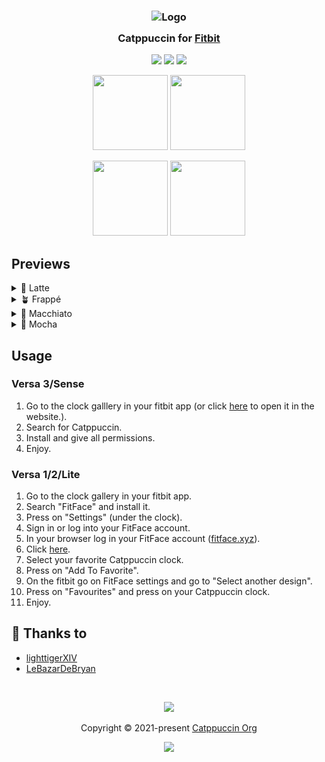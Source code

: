 <h3 align="center">
	<img src="https://raw.githubusercontent.com/catppuccin/catppuccin/main/assets/logos/exports/1544x1544_circle.png" width="100" alt="Logo" /><br/>
	<img src="https://raw.githubusercontent.com/catppuccin/catppuccin/main/assets/misc/transparent.png" height="30" width="0px" />
	Catppuccin for <a href="https://fitbit.com/">Fitbit</a>
	<img src="https://raw.githubusercontent.com/catppuccin/catppuccin/main/assets/misc/transparent.png" height="30" width="0px" />
</h3>

<p align="center">
	<a href="https://github.com/catppuccin/fitbit/stargazers"><img src="https://img.shields.io/github/stars/catppuccin/template?colorA=363a4f&colorB=b7bdf8&style=for-the-badge"></a>
	<a href="https://github.com/catppuccin/fitbit/issues"><img src="https://img.shields.io/github/issues/catppuccin/template?colorA=363a4f&colorB=f5a97f&style=for-the-badge"></a>
	<a href="https://github.com/catppuccin/fitbit/contributors"><img src="https://img.shields.io/github/contributors/catppuccin/template?colorA=363a4f&colorB=a6da95&style=for-the-badge"></a>
</p>

<div align="center">
	<img height="120" width="120" src="assets/latte.png" /> <img height="120" width="120" src="assets/frappe.png" />
  
  <img height="120" width="120" src="assets/macchiato.png" /> <img height="120" width="120" src="assets/mocha.png" />
</div>

## Previews

<details>
<summary>🌻 Latte</summary>
<img height="200" width="200" src="assets/latte.webp" />
</details>
<details>
<summary>🪴 Frappé</summary>
<img height="200" width="200" src="assets/frappe.webp" />
</details>
<details>
<summary>🌺 Macchiato</summary>
<img height="200" width="200" src="assets/macchiato.webp" />
</details>
<details>
<summary>🌿 Mocha</summary>
<img height="200" width="200" src="assets/mocha.webp" />
</details>

## Usage
### Versa 3/Sense
1. Go to the clock galllery in your fitbit app (or click [here](https://gallery.fitbit.com/details/845086d5-34d2-4765-b099-34ebd718b1da) to open it in the website.).
2. Search for Catppuccin.
3. Install and give all permissions.
4. Enjoy.

### Versa 1/2/Lite
1. Go to the clock gallery in your fitbit app.
2. Search "FitFace" and install it.
3. Press on "Settings" (under the clock).
4. Sign in or log into your FitFace account.
5. In your browser log in your FitFace account ([fitface.xyz](https://fitface.xyz/)).
6. Click [here](https://fitface.xyz/gallery/user/46fb5e65566445749684cbb49e66d51d).
7. Select your favorite Catppuccin clock.
8. Press on "Add To Favorite".
9. On the fitbit go on FitFace settings and go to "Select another design".
10. Press on "Favourites" and press on your Catppuccin clock.
11. Enjoy.

## 💝 Thanks to

- [lighttigerXIV](https://github.com/lighttigerXIV)
- [LeBazarDeBryan](https://github.com/LeBazarDeBryan)

&nbsp;

<p align="center">
	<img src="https://raw.githubusercontent.com/catppuccin/catppuccin/main/assets/footers/gray0_ctp_on_line.svg?sanitize=true" />
</p>

<p align="center">
	Copyright &copy; 2021-present <a href="https://github.com/catppuccin" target="_blank">Catppuccin Org</a>
</p>

<p align="center">
	<a href="https://github.com/catppuccin/catppuccin/blob/main/LICENSE"><img src="https://img.shields.io/static/v1.svg?style=for-the-badge&label=License&message=MIT&logoColor=d9e0ee&colorA=363a4f&colorB=b7bdf8"/></a>
</p>
